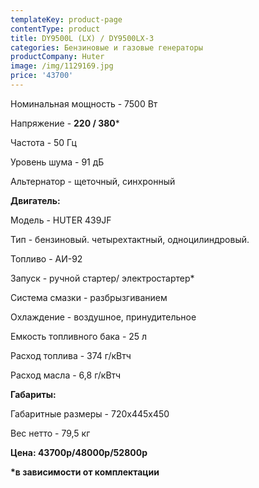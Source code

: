 ```yaml
---
templateKey: product-page
contentType: product
title: DY9500L (LX) / DY9500LX-3
categories: Бензиновые и газовые генераторы
productCompany: Huter
image: /img/1129169.jpg
price: '43700'
---
```

Номинальная мощность - 7500 Вт

Напряжение - **220 / 380***

Частота - 50 Гц

Уровень шума - 91 дБ

Альтернатор - щеточный, синхронный

**Двигатель:**

Модель - HUTER 439JF

Тип - бензиновый. четырехтактный, одноцилиндровый.

Топливо - АИ-92

Запуск - ручной стартер/ электростартер*

Система смазки - разбрызгиванием

Охлаждение - воздушное, принудительное

Емкость топливного бака - 25 л

Расход топлива - 374 г/кВтч

Расход масла - 6,8 г/кВтч

**Габариты:**

Габаритные размеры - 720х445х450

Вес нетто - 79,5 кг

**Цена: 43700р/48000р/52800p**

**\*в зависимости от комплектации**
